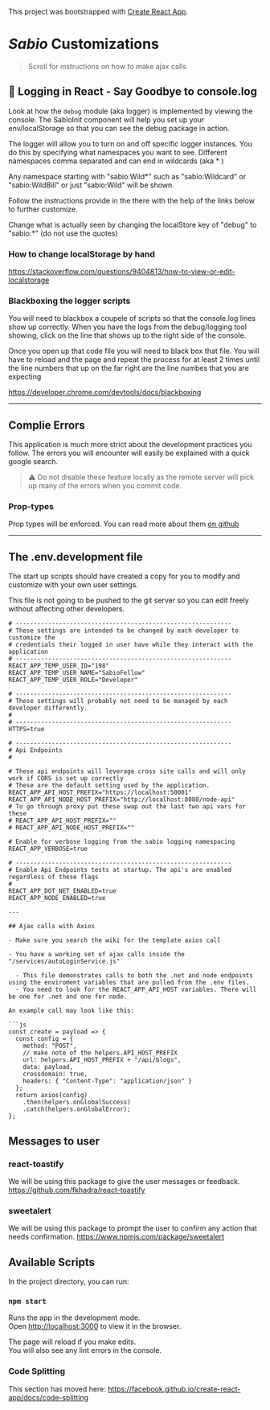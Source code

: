 This project was bootstrapped with [Create React App](https://github.com/facebook/create-react-app).

# _Sabio_ Customizations

> Scroll for instructions on how to make ajax calls

## 👋 Logging in React - Say Goodbye to console.log

Look at how the `debug` module (aka logger) is implemented by viewing the console. The SabioInit component will help you set up your env/localStorage so that you can see the debug package in action.

The logger will allow you to turn on and off specific logger instances. You do this by specifying what namespaces you want to see. Different namespaces comma separated and can end in wildcards (aka \* )

Any namespace starting with &quot;sabio:Wild\*&quot; such as &quot;sabio:Wildcard&quot; or &quot;sabio:WildBill&quot; or just &quot;sabio:Wild&quot; will be shown.

Follow the instructions provide in the there with the help of the links below to further customize.

Change what is actually seen by changing the localStore key of "debug" to "sabio:\*" (do not use the quotes)

### How to change localStorage by hand

https://stackoverflow.com/questions/9404813/how-to-view-or-edit-localstorage

### Blackboxing the logger scripts

You will need to blackbox a coupele of scripts so that the console.log lines show up correctly.
When you have the logs from the debug/logging tool showing, click on the line that shows up to the right side of the console.

Once you open up that code file you will need to black box that file.
You will have to reload and the page and repeat the process for at least 2 times until the line numbers that up on the far right are the line numbes that you are expecting

https://developer.chrome.com/devtools/docs/blackboxing

---

## Complie Errors

This application is much more strict about the development practices you follow. The errors you will encounter will easily be explained with a quick google search.

> :warning: Do not disable these feature locally as the remote server will pick up many of the errors when you commit code.

### Prop-types

Prop types will be enforced. You can read more about them [on github](https://github.com/facebook/prop-types)

---

## The .env.development file

The start up scripts should have created a copy for you to modify and customize with your own user settings.

This file is not going to be pushed to the git server so you can edit freely without affecting other developers.

````
# ------------------------------------------------------------
# These settings are intended to be changed by each developer to customize the
# credentials their logged in user have while they interact with the application
# ------------------------------------------------------------
REACT_APP_TEMP_USER_ID="198"
REACT_APP_TEMP_USER_NAME="SabioFellow"
REACT_APP_TEMP_USER_ROLE="Developer"

# ------------------------------------------------------------
# These settings will probably not need to be managed by each developer differently.
#
# ------------------------------------------------------------
HTTPS=true

# ------------------------------------------------------------
# Api Endpoints
#

# These api endpoints will leverage cross site calls and will only work if CORS is set up correctly
# These are the default setting used by the application.
REACT_APP_API_HOST_PREFIX="https://localhost:50001"
REACT_APP_API_NODE_HOST_PREFIX="http://localhost:8080/node-api"
# To go through proxy put these swap out the last two api vars for these
# REACT_APP_API_HOST_PREFIX=""
# REACT_APP_API_NODE_HOST_PREFIX=""

# Enable for verbose logging from the sabio logging namespacing
REACT_APP_VERBOSE=true

# ------------------------------------------------------------
# Enable Api Endpoints tests at startup. The api's are enabled regardless of these flags
#
REACT_APP_DOT_NET_ENABLED=true
REACT_APP_NODE_ENABLED=true

---

## Ajax calls with Axios

- Make sure you search the wiki for the template axios call

- You have a working set of ajax calls inside the "/services/autoLoginService.js"

  - This file demonstrates calls to both the .net and node endpoints using the enviroment variables that are pulled from the .env files.
  - You need to look for the REACT_APP_API_HOST variables. There will be one for .net and one for node.

An example call may look like this:

```js
const create = payload => {
  const config = {
    method: "POST",
    // make note of the helpers.API_HOST_PREFIX
    url: helpers.API_HOST_PREFIX + "/api/blogs",
    data: payload,
    crossdomain: true,
    headers: { "Content-Type": "application/json" }
  };
  return axios(config)
    .then(helpers.onGlobalSuccess)
    .catch(helpers.onGlobalError);
};
````

## Messages to user

### react-toastify

We will be using this package to give the user messages or feedback.
https://github.com/fkhadra/react-toastify

### sweetalert

We will be using this package to prompt the user to confirm any action that needs confirmation.
https://www.npmjs.com/package/sweetalert

## Available Scripts

In the project directory, you can run:

### `npm start`

Runs the app in the development mode.<br>
Open [http://localhost:3000](http://localhost:3000) to view it in the browser.

The page will reload if you make edits.<br>
You will also see any lint errors in the console.

### Code Splitting

This section has moved here: https://facebook.github.io/create-react-app/docs/code-splitting
